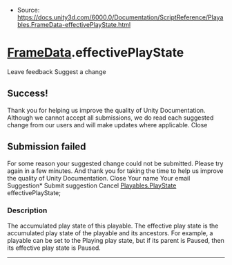 * Source: https://docs.unity3d.com/6000.0/Documentation/ScriptReference/Playables.FrameData-effectivePlayState.html

#  [FrameData](https://docs.unity3d.com/6000.0/Documentation/ScriptReference/Playables.FrameData.html).effectivePlayState
Leave feedback
Suggest a change
## Success!
Thank you for helping us improve the quality of Unity Documentation. Although we cannot accept all submissions, we do read each suggested change from our users and will make updates where applicable.
Close
## Submission failed
For some reason your suggested change could not be submitted. Please <a>try again</a> in a few minutes. And thank you for taking the time to help us improve the quality of Unity Documentation.
Close
Your name Your email Suggestion* Submit suggestion
Cancel
[Playables.PlayState](https://docs.unity3d.com/6000.0/Documentation/ScriptReference/Playables.PlayState.html) effectivePlayState; 
### Description
The accumulated play state of this playable.
The effective play state is the accumulated play state of the playable and its ancestors. For example, a playable can be set to the Playing play state, but if its parent is Paused, then its effective play state is Paused.
* * *
